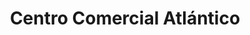 ---
title: "Centro Comercial Atlántico"
url: /lecheria/centro-comercial-atlantico/
shop: Einkaufszentrum
---